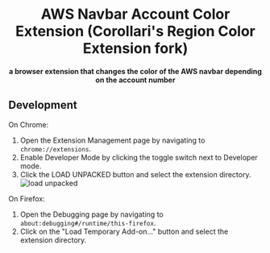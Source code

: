 <h1 align="center">
  <br>
  AWS Navbar Account Color Extension (Corollari's Region Color Extension fork)
  <br>
</h1>

<h4 align="center">a browser extension that changes the color of the AWS navbar depending on the account number</h4>

## Development
On Chrome:
1. Open the Extension Management page by navigating to `chrome://extensions`.
2. Enable Developer Mode by clicking the toggle switch next to Developer mode.
3. Click the LOAD UNPACKED button and select the extension directory.
![load unpacked](https://developer.chrome.com/static/images/get_started/load_extension.png)

On Firefox:
1. Open the Debugging page by navigating to `about:debugging#/runtime/this-firefox`.
2. Click on the "Load Temporary Add-on..." button and select the extension directory.

